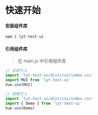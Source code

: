 # 快速开始

#### 安装组件库

```bash
npm i lyt-test-ui
```

#### 引用组件库
> 在 main.js 中引用组件库

```javascript
// 全部引入
import 'lyt-test-ui/dist/css/index.css'
import MUI from 'lyt-test-ui'
Vue.use(MUI)

// 按需引入
import 'lyt-test-ui/dist/css/index.css'
import { Demo } from 'lyt-test-ui'
Vue.use(Demo)

```
